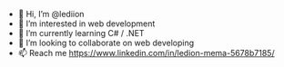 - 👋 Hi, I’m @lediion 
- 👀 I’m interested in web development
- 🌱 I’m currently learning C# / .NET
- 💞️ I’m looking to collaborate on web developing
- 📫 Reach me https://www.linkedin.com/in/ledion-mema-5678b7185/

<!---
lediion/lediion is a ✨ special ✨ repository because its `README.md` (this file) appears on your GitHub profile.
You can click the Preview link to take a look at your changes.
--->
